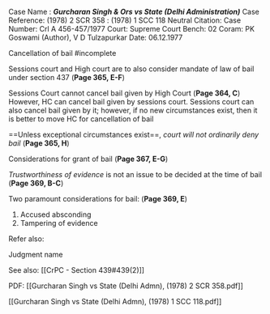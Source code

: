 Case Name : ***Gurcharan Singh & Ors vs State (Delhi Administration)***
Case Reference: (1978) 2 SCR 358 :  (1978) 1 SCC 118
Neutral Citation:
Case Number: Crl A 456-457/1977
Court: Supreme Court
Bench: 02
Coram: PK Goswami (Author), V D Tulzapurkar
Date: 06.12.1977

Cancellation of bail #incomplete 

Sessions court and High court are to also consider mandate of law of bail under section 437 (**Page 365, E-F**)

Sessions Court cannot cancel bail given by High Court (**Page 364, C**)
	However, HC can cancel bail given by sessions court.
	Sessions court can also cancel bail given by it; however, if no new circumstances exist, then it is better to move HC for cancellation of bail

==Unless exceptional circumstances exist==, *court will not ordinarily deny bail* (**Page 365, H**)

Considerations for grant of bail (**Page 367, E-G**)

*Trustworthiness of evidence* is not an issue to be decided at the time of bail (**Page 369, B-C**)

Two paramount considerations for bail: (**Page 369, E**)
1) Accused absconding
2) Tampering of evidence

Refer also:

Judgment name

See also:
[[CrPC - Section 439#439(2)]] 

PDF:
[[Gurcharan Singh vs State (Delhi Admn), (1978) 2 SCR 358.pdf]]

[[Gurcharan Singh vs State (Delhi Admn), (1978) 1 SCC 118.pdf]]